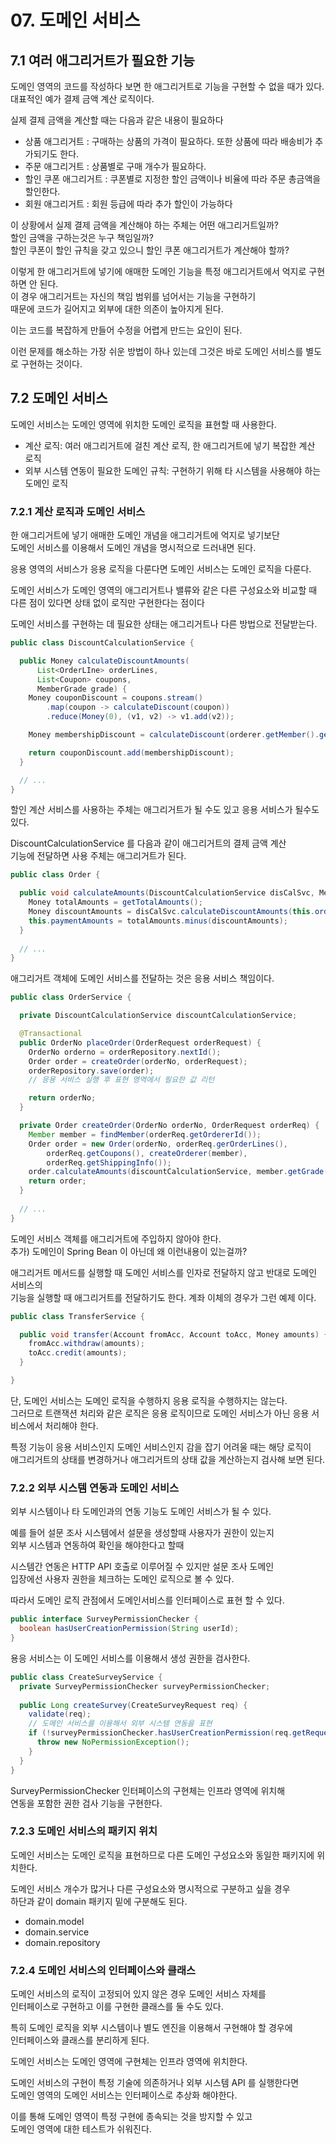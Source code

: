 # 07. 도메인 서비스

## 7.1 여러 애그리거트가 필요한 기능

도메인 영역의 코드를 작성하다 보면 한 애그리거트로 기능을 구현할 수 없을 때가 있다.   
대표적인 예가 결제 금액 계산 로직이다. 

실제 결제 금액을 계산할 때는 다음과 같은 내용이 필요하다

- 상품 애그리거트 : 구매하는 상품의 가격이 필요하다. 또한 상품에 따라 배송비가 추가되기도 한다.
- 주문 애그리거트 : 상품별로 구매 개수가 필요하다.
- 할인 쿠폰 애그리거트 : 쿠폰별로 지정한 할인 금액이나 비율에 따라 주문 총금액을 할인한다.
- 회원 애그리거트 : 회원 등급에 따라 추가 할인이 가능하다

이 상황에서 실제 결제 금액을 계산해야 하는 주체는 어떤 애그리거트일까?  
할인 금액을 구하는것은 누구 책임일까?  
할인 쿠폰이 할인 규칙을 갖고 있으니 할인 쿠폰 애그리거트가 계산해야 할까?  

이렇게 한 애그리거트에 넣기에 애매한 도메인 기능을 특정 애그리거트에서 억지로 구현하면 안 된다.  
이 경우 애그리거트는 자신의 책임 범위를 넘어서는 기능을 구현하기   
때문에 코드가 길어지고 외부에 대한 의존이 높아지게 된다. 

이는 코드를 복잡하게 만들어 수정을 어렵게 만드는 요인이 된다.

이런 문제를 해소하는 가장 쉬운 방법이 하나 있는데 그것은 바로 도메인 서비스를 별도로 구현하는 것이다.

## 7.2 도메인 서비스

도메인 서비스는 도메인 영역에 위치한 도메인 로직을 표현할 때 사용한다.

- 계산 로직: 여러 애그리거트에 걸친 계산 로직, 한 애그리거트에 넣기 복잡한 계산 로직
- 외부 시스템 연동이 필요한 도메인 규칙: 구현하기 위해 타 시스템을 사용해야 하는 도메인 로직

### 7.2.1 계산 로직과 도메인 서비스

한 애그리거트에 넣기 애매한 도메인 개념을 애그리거트에 억지로 넣기보단  
도메인 서비스를 이용해서 도메인 개념을 명시적으로 드러내면 된다.

응용 영역의 서비스가 응용 로직을 다룬다면 도메인 서비스는 도메인 로직을 다룬다.

도메인 서비스가 도메인 영역의 애그리거트나 밸류와 같은 다른 구성요소와 비교할 때  
다른 점이 있다면 상태 없이 로직만 구현한다는 점이다

도메인 서비스를 구현하는 데 필요한 상태는 애그리거트나 다른 방법으로 전달받는다.

```java
public class DiscountCalculationService {

  public Money calculateDiscountAmounts(
      List<OrderLIne> orderLines,
      List<Coupon> coupons,
      MemberGrade grade) {
    Money couponDiscount = coupons.stream()
        .map(coupon -> calculateDiscount(coupon))
        .reduce(Money(0), (v1, v2) -> v1.add(v2));

    Money membershipDiscount = calculateDiscount(orderer.getMember().getGrade());

    return couponDiscount.add(membershipDiscount);
  }

  // ...
}
```

할인 계산 서비스를 사용하는 주체는 애그리거트가 될 수도 있고 응용 서비스가 될수도 있다. 

DiscountCalculationService 를 다음과 같이 애그리거트의 결제 금액 계산  
기능에 전달하면 사용 주체는 애그리거트가 된다.

```java
public class Order {

  public void calculateAmounts(DiscountCalculationService disCalSvc, MemberGrade grade) {
    Money totalAmounts = getTotalAmounts();
    Money discountAmounts = disCalSvc.calculateDiscountAmounts(this.orderLInes, this.coupons, greade);
    this.paymentAmounts = totalAmounts.minus(discountAmounts);
  }
  
  // ...
}
```

애그리거트 객체에 도메인 서비스를 전달하는 것은 응용 서비스 책임이다.

```java
public class OrderService {

  private DiscountCalculationService discountCalculationService;

  @Transactional
  public OrderNo placeOrder(OrderRequest orderRequest) {
    OrderNo orderno = orderRepository.nextId();
    Order order = createOrder(orderNo, orderRequest);
    orderRepository.save(order);
    // 응용 서비스 실행 후 표현 영역에서 필요한 값 리턴

    return orderNo;
  }

  private Order createOrder(OrderNo orderNo, OrderRequest orderReq) {
    Member member = findMember(orderReq.getOrdererId());
    Order order = new Order(orderNo, orderReq.gerOrderLines(),
        orderReq.getCoupons(), createOrderer(member),
        orderReq.getShippingInfo());
    order.calculateAmounts(discountCalculationService, member.getGrade());
    return order;
  }
  
  // ...
}
```

도메인 서비스 객체를 애그리거트에 주입하지 않아야 한다.  
추가) 도메인이 Spring Bean 이 아닌데 왜 이런내용이 있는걸까?

애그리거트 메서드를 실행할 때 도메인 서비스를 인자로 전달하지 않고 반대로 도메인 서비스의  
기능을 실행할 때 애그리거트를 전달하기도 한다. 계좌 이체의 경우가 그런 예제 이다.

```java
public class TransferService {

  public void transfer(Account fromAcc, Account toAcc, Money amounts) {
    fromAcc.withdraw(amounts);
    toAcc.credit(amounts);
  }

}
```

단, 도메인 서비스는 도메인 로직을 수행하지 응용 로직을 수행하지는 않는다.   
그러므로 트랜잭션 처리와 같은 로직은 응용 로직이므로 도메인 서비스가 아닌 응용 서비스에서 처리해야 한다.

특정 기능이 응용 서비스인지 도메인 서비스인지 감을 잡기 어려울 때는 해당 로직이  
애그리거트의 상태를 변경하거나 애그리거트의 상태 값을 계산하는지 검사해 보면 된다.

### 7.2.2 외부 시스템 연동과 도메인 서비스

외부 시스템이나 타 도메인과의 연동 기능도 도메인 서비스가 될 수 있다.

예를 들어 설문 조사 시스템에서 설문을 생성할때 사용자가 권한이 있는지  
외부 시스템과 연동하여 확인을 해야한다고 할때

시스템간 연동은 HTTP API 호출로 이루어질 수 있지만 설문 조사 도메인   
입장에선 사용자 권한을 체크하는 도메인 로직으로 볼 수 있다.

따라서 도메인 로직 관점에서 도메인서비스를 인터페이스로 표현 할 수 있다.

```java
public interface SurveyPermissionChecker {
  boolean hasUserCreationPermission(String userId);
}
```

용응 서비스는 이 도메인 서비스를 이용해서 생성 권한을 검사한다.

```java
public class CreateSurveyService {
  private SurveyPermissionChecker surveyPermissionChecker;
  
  public Long createSurvey(CreateSurveyRequest req) {
    validate(req);
    // 도메인 서비스를 이용해서 외부 시스템 연동을 표현
    if (!surveyPermissionChecker.hasUserCreationPermission(req.getRequestorId())) {
      throw new NoPermissionException();
    }
  }
}
```

SurveyPermissionChecker 인터페이스의 구현체는 인프라 영역에 위치해  
연동을 포함한 권한 검사 기능을 구현한다.

### 7.2.3 도메인 서비스의 패키지 위치

도메인 서비스는 도메인 로직을 표현하므로 다른 도메인 구성요소와 동일한 패키지에 위치한다.

도메인 서비스 개수가 많거나 다른 구성요소와 명시적으로 구분하고 싶을 경우  
하단과 같이 domain 패키지 밑에 구분해도 된다.

- domain.model
- domain.service
- domain.repository

### 7.2.4 도메인 서비스의 인터페이스와 클래스

도메인 서비스의 로직이 고정되어 있지 않은 경우 도메인 서비스 자체를  
인터페이스로 구현하고 이를 구현한 클래스를 둘 수도 있다. 

특히 도메인 로직을 외부 시스템이나 별도 엔진을 이용해서 구현해야 할 경우에  
인터페이스와 클래스를 분리하게 된다.

도메인 서비스는 도메인 영역에 구현체는 인프라 영역에 위치한다.

도메인 서비스의 구현이 특정 기술에 의존하거나 외부 시스템 API 를 실행한다면  
도메인 영역의 도메인 서비스는 인터페이스로 추상화 해야한다.

이를 통해 도메인 영역이 특정 구현에 종속되는 것을 방지할 수 있고  
도메인 영역에 대한 테스트가 쉬워진다.
